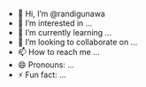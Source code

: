 - 👋 Hi, I’m @randigunawa
- 👀 I’m interested in ...
- 🌱 I’m currently learning ...
- 💞️ I’m looking to collaborate on ...
- 📫 How to reach me ...
- 😄 Pronouns: ...
- ⚡ Fun fact: ...

<!---
randigunawa/randigunawa is a ✨ special ✨ repository because its `README.md` (this file) appears on your GitHub profile.
You can click the Preview link to take a look at your changes.
--->
